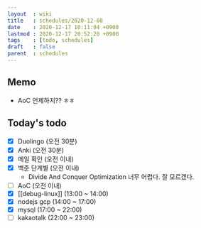 ```yaml
---
layout  : wiki
title   : schedules/2020-12-08
date    : 2020-12-17 10:11:04 +0900
lastmod : 2020-12-17 20:52:20 +0900
tags    : [todo, schedules]
draft   : false
parent  : schedules
---
```


## Memo
 * AoC 언제하지?? ㅎㅎ

## Today's todo
 * [X] Duolingo (오전 30분)
 * [X] Anki (오전 30분)
 * [X] 메일 확인 (오전 이내)
 * [X] 백준 단계별 (오전 이내)
   * Divide And Conquer Optimization 너무 어렵다. 잘 모르겠다.
 * [ ] AoC (오전 이내)
 * [X] [[debug-linux]] (13:00 ~ 14:00)
 * [X] nodejs gcp (14:00 ~ 17:00)
 * [X] mysql (17:00 ~ 22:00)
 * [ ] kakaotalk (22:00 ~ 23:00)
